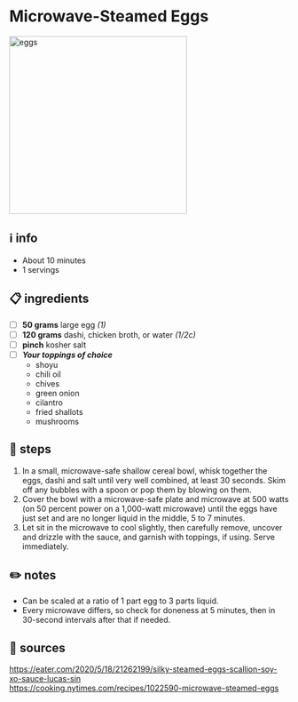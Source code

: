 # Microwave-Steamed Eggs  
<img src="https://farm2.staticflickr.com/1597/25527281734_d696f2269e_o.jpg" alt="eggs" width="320"/>

## ℹ️ info  
* About 10 minutes  
* 1 servings  

## 📋 ingredients  
- [ ] **50 grams** large egg *(1)*
- [ ] **120 grams** dashi, chicken broth, or water *(1/2c)*
- [ ] **pinch** kosher salt
- [ ] ***Your toppings of choice***
	* shoyu
	* chili oil
	* chives
	* green onion
	* cilantro
	* fried shallots
	* mushrooms

## 🔪 steps  
1. In a small, microwave-safe shallow cereal bowl, whisk together the eggs, dashi and salt until very well combined, at least 30 seconds. Skim off any bubbles with a spoon or pop them by blowing on them.
2. Cover the bowl with a microwave-safe plate and microwave at 500 watts (on 50 percent power on a 1,000-watt microwave) until the eggs have just set and are no longer liquid in the middle, 5 to 7 minutes.
3. Let sit in the microwave to cool slightly, then carefully remove, uncover and drizzle with the sauce, and garnish with toppings, if using. Serve immediately.

## ✏️ notes  
* Can be scaled at a ratio of 1 part egg to 3 parts liquid.  
* Every microwave differs, so check for doneness at 5 minutes, then in 30-second intervals after that if needed.  

## 🔗 sources  
https://eater.com/2020/5/18/21262199/silky-steamed-eggs-scallion-soy-xo-sauce-lucas-sin  
https://cooking.nytimes.com/recipes/1022590-microwave-steamed-eggs  
